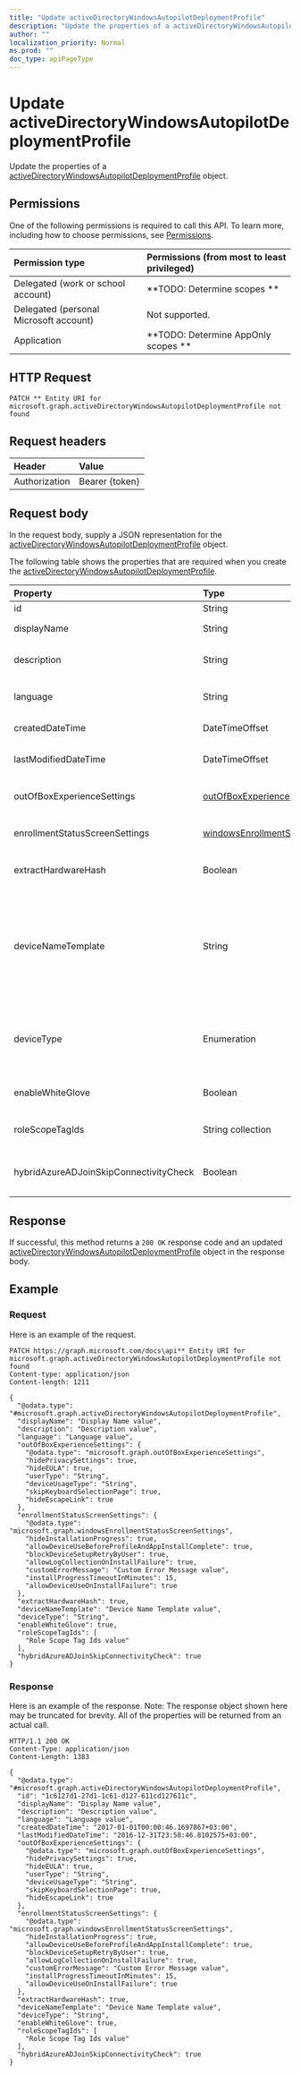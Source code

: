 ```yaml
---
title: "Update activeDirectoryWindowsAutopilotDeploymentProfile"
description: "Update the properties of a activeDirectoryWindowsAutopilotDeploymentProfile object."
author: ""
localization_priority: Normal
ms.prod: ""
doc_type: apiPageType
---
```


# Update activeDirectoryWindowsAutopilotDeploymentProfile

Update the properties of a [activeDirectoryWindowsAutopilotDeploymentProfile](../resources/activedirectorywindowsautopilotdeploymentprofile.md) object.

## Permissions
One of the following permissions is required to call this API. To learn more, including how to choose permissions, see [Permissions](/concepts/permissions-reference.md).

|Permission type|Permissions (from most to least privileged)|
|:---|:---|
|Delegated (work or school account)|**TODO: Determine scopes **|
|Delegated (personal Microsoft account)|Not supported.|
|Application|**TODO: Determine AppOnly scopes **|

## HTTP Request
<!-- {
  "blockType": "ignored"
}
-->
``` http
PATCH ** Entity URI for microsoft.graph.activeDirectoryWindowsAutopilotDeploymentProfile not found
```

## Request headers
|Header|Value|
|:---|:---|
|Authorization|Bearer {token}|

## Request body
In the request body, supply a JSON representation for the [activeDirectoryWindowsAutopilotDeploymentProfile](../resources/activeDirectoryWindowsAutopilotDeploymentProfile.md) object.

The following table shows the properties that are required when you create the [activeDirectoryWindowsAutopilotDeploymentProfile](../resources/activedirectorywindowsautopilotdeploymentprofile.md).

|Property|Type|Description|
|:---|:---|:---|
|id|String| Inherited from [entity](../resources/entity.md)|
|displayName|String|Name of the profile Inherited from [windowsAutopilotDeploymentProfile](../resources/windowsAutopilotDeploymentProfile.md)|
|description|String|Description of the profile Inherited from [windowsAutopilotDeploymentProfile](../resources/windowsAutopilotDeploymentProfile.md)|
|language|String|Language configured on the device Inherited from [windowsAutopilotDeploymentProfile](../resources/windowsAutopilotDeploymentProfile.md)|
|createdDateTime|DateTimeOffset|Profile creation time Inherited from [windowsAutopilotDeploymentProfile](../resources/windowsAutopilotDeploymentProfile.md)|
|lastModifiedDateTime|DateTimeOffset|Profile last modified time Inherited from [windowsAutopilotDeploymentProfile](../resources/windowsAutopilotDeploymentProfile.md)|
|outOfBoxExperienceSettings|[outOfBoxExperienceSettings](../resources/outOfBoxExperienceSettings.md)|Out of box experience setting Inherited from [windowsAutopilotDeploymentProfile](../resources/windowsAutopilotDeploymentProfile.md)|
|enrollmentStatusScreenSettings|[windowsEnrollmentStatusScreenSettings](../resources/windowsEnrollmentStatusScreenSettings.md)|Enrollment status screen setting Inherited from [windowsAutopilotDeploymentProfile](../resources/windowsAutopilotDeploymentProfile.md)|
|extractHardwareHash|Boolean|HardwareHash Extraction for the profile Inherited from [windowsAutopilotDeploymentProfile](../resources/windowsAutopilotDeploymentProfile.md)|
|deviceNameTemplate|String|The template used to name the AutoPilot Device. This can be a custom text and can also contain either the serial number of the device, or a randomly generated number. The total length of the text generated by the template can be no more than 15 characters. Inherited from [windowsAutopilotDeploymentProfile](../resources/windowsAutopilotDeploymentProfile.md)|
|deviceType|Enumeration|The AutoPilot device type that this profile is applicable to. Inherited from [windowsAutopilotDeploymentProfile](../resources/windowsAutopilotDeploymentProfile.md). Possible values are: `windowsPc`, `surfaceHub2`.|
|enableWhiteGlove|Boolean|Enable Autopilot White Glove for the profile. Inherited from [windowsAutopilotDeploymentProfile](../resources/windowsAutopilotDeploymentProfile.md)|
|roleScopeTagIds|String collection|Scope tags for the profile. Inherited from [windowsAutopilotDeploymentProfile](../resources/windowsAutopilotDeploymentProfile.md)|
|hybridAzureADJoinSkipConnectivityCheck|Boolean|The Autopilot Hybrid Azure AD join flow will continue even if it does not establish domain controller connectivity during OOBE.|



## Response
If successful, this method returns a `200 OK` response code and an updated [activeDirectoryWindowsAutopilotDeploymentProfile](../resources/activedirectorywindowsautopilotdeploymentprofile.md) object in the response body.

## Example

### Request
Here is an example of the request.
<!-- {
  "blockType": "request",
  "name": "update_activedirectorywindowsautopilotdeploymentprofile"
}
-->
``` http
PATCH https://graph.microsoft.com/docs\api** Entity URI for microsoft.graph.activeDirectoryWindowsAutopilotDeploymentProfile not found
Content-type: application/json
Content-length: 1211

{
  "@odata.type": "#microsoft.graph.activeDirectoryWindowsAutopilotDeploymentProfile",
  "displayName": "Display Name value",
  "description": "Description value",
  "language": "Language value",
  "outOfBoxExperienceSettings": {
    "@odata.type": "microsoft.graph.outOfBoxExperienceSettings",
    "hidePrivacySettings": true,
    "hideEULA": true,
    "userType": "String",
    "deviceUsageType": "String",
    "skipKeyboardSelectionPage": true,
    "hideEscapeLink": true
  },
  "enrollmentStatusScreenSettings": {
    "@odata.type": "microsoft.graph.windowsEnrollmentStatusScreenSettings",
    "hideInstallationProgress": true,
    "allowDeviceUseBeforeProfileAndAppInstallComplete": true,
    "blockDeviceSetupRetryByUser": true,
    "allowLogCollectionOnInstallFailure": true,
    "customErrorMessage": "Custom Error Message value",
    "installProgressTimeoutInMinutes": 15,
    "allowDeviceUseOnInstallFailure": true
  },
  "extractHardwareHash": true,
  "deviceNameTemplate": "Device Name Template value",
  "deviceType": "String",
  "enableWhiteGlove": true,
  "roleScopeTagIds": [
    "Role Scope Tag Ids value"
  ],
  "hybridAzureADJoinSkipConnectivityCheck": true
}
```

### Response
Here is an example of the response. Note: The response object shown here may be truncated for brevity. All of the properties will be returned from an actual call.
<!-- {
  "blockType": "response",
  "truncated": true
}
-->
``` http
HTTP/1.1 200 OK
Content-Type: application/json
Content-Length: 1383

{
  "@odata.type": "#microsoft.graph.activeDirectoryWindowsAutopilotDeploymentProfile",
  "id": "1c6127d1-27d1-1c61-d127-611cd127611c",
  "displayName": "Display Name value",
  "description": "Description value",
  "language": "Language value",
  "createdDateTime": "2017-01-01T00:00:46.1697867+03:00",
  "lastModifiedDateTime": "2016-12-31T23:58:46.8102575+03:00",
  "outOfBoxExperienceSettings": {
    "@odata.type": "microsoft.graph.outOfBoxExperienceSettings",
    "hidePrivacySettings": true,
    "hideEULA": true,
    "userType": "String",
    "deviceUsageType": "String",
    "skipKeyboardSelectionPage": true,
    "hideEscapeLink": true
  },
  "enrollmentStatusScreenSettings": {
    "@odata.type": "microsoft.graph.windowsEnrollmentStatusScreenSettings",
    "hideInstallationProgress": true,
    "allowDeviceUseBeforeProfileAndAppInstallComplete": true,
    "blockDeviceSetupRetryByUser": true,
    "allowLogCollectionOnInstallFailure": true,
    "customErrorMessage": "Custom Error Message value",
    "installProgressTimeoutInMinutes": 15,
    "allowDeviceUseOnInstallFailure": true
  },
  "extractHardwareHash": true,
  "deviceNameTemplate": "Device Name Template value",
  "deviceType": "String",
  "enableWhiteGlove": true,
  "roleScopeTagIds": [
    "Role Scope Tag Ids value"
  ],
  "hybridAzureADJoinSkipConnectivityCheck": true
}
```

